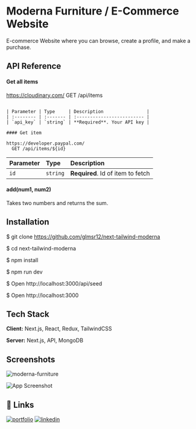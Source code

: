 
# Moderna Furniture / E-Commerce Website

E-commerce Website where you can browse, create a profile, and make a purchase.


## API Reference

#### Get all items

https://cloudinary.com/
  GET /api/items
```

| Parameter | Type     | Description                |
| :-------- | :------- | :------------------------- |
| `api_key` | `string` | **Required**. Your API key |

#### Get item

https://developer.paypal.com/
  GET /api/items/${id}
```

| Parameter | Type     | Description                       |
| :-------- | :------- | :-------------------------------- |
| `id`      | `string` | **Required**. Id of item to fetch |

#### add(num1, num2)

Takes two numbers and returns the sum.


## Installation

$ git clone https://github.com/glmsr12/next-tailwind-moderna


$ cd next-tailwind-moderna

$ npm install

$ npm run dev

$ Open http://localhost:3000/api/seed

$ Open http://localhost:3000
## Tech Stack

**Client:** Next.js, React, Redux, TailwindCSS

**Server:** Next.js, API, MongoDB


## Screenshots
![moderna-furniture](https://user-images.githubusercontent.com/91402082/209490247-65a70b86-a717-4179-9262-044aa833cec3.png)

![App Screenshot](https://via.placeholder.com/468x300?text=App+Screenshot+Here)


## 🔗 Links
[![portfolio](https://img.shields.io/badge/my_portfolio-000?style=for-the-badge&logo=ko-fi&logoColor=white)](https://gulumsercakmak.net/)
[![linkedin](https://img.shields.io/badge/linkedin-0A66C2?style=for-the-badge&logo=linkedin&logoColor=white)](https://www.linkedin.com/in/gulumser-cakmak-bbaa1222b/)


